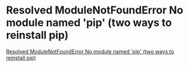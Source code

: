# Resolved ModuleNotFoundError No module named 'pip' (two ways to reinstall pip)
[Resolved ModuleNotFoundError No module named 'pip' (two ways to reinstall pip)](https://aiwithcloud.com/2022/09/19/resolved_modulenotfounderror_no_module_named_pip_two_ways_to_reinstall_pip/)